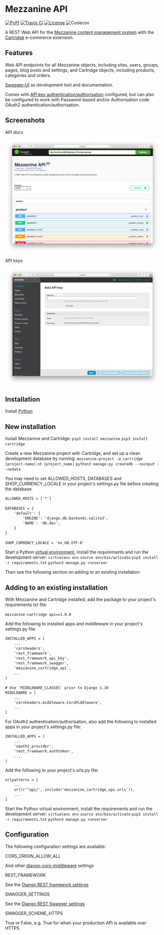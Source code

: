 # Mezzanine API

[![PyPI](https://img.shields.io/pypi/v/mezzanine-cartridge-api.svg)](https://pypi.org/project/mezzanine-cartridge-api/)
[![Travis CI](https://travis-ci.com/jackvz/mezzanine-cartridge-api.svg?branch=production)](https://travis-ci.com/jackvz/mezzanine-cartridge-api)
[![License](https://img.shields.io/github/license/jackvz/mezzanine-cartridge-api.svg)](https://github.com/jackvz/mezzanine-cartridge-api/blob/master/license)
![Codecov](https://img.shields.io/codecov/c/github/jackvz/mezzanine-cartridge-api.svg?token=b618b46fd1fc46118196eb4b83c9c73b)

A REST Web API for the [Mezzanine content management system](http://mezzanine.jupo.org/) with the [Cartridge](http://cartridge.jupo.org/index.html) e-commerce extension.

## Features

Web API endpoints for all Mezzanine objects, including sites, users, groups, pages, blog posts and settings, and Cartridge objects, including products, categories and orders.

[Swagger-UI](https://swagger.io/tools/swagger-ui/) as development tool and documentation.

Comes with [API key authentication/authorisation](https://pypi.org/project/djangorestframework-api-key/) configured, but can also be configured to work with Password-based and/or Authorisation code OAuth2 authentication/authorisation.

## Screenshots

API docs

![API docs](https://raw.githubusercontent.com/jackvz/mezzanine-cartridge-api/master/screenshot-api-docs.png)

API keys

![API keys](https://raw.githubusercontent.com/jackvz/mezzanine-cartridge-api/master/screenshot-add-api-key.png)

## Installation

Install [Python](https://www.python.org/)

## New installation

Install Mezzanine and Cartridge: 
    `pip3 install mezzanine`
    `pip3 install cartridge`

Create a new Mezzanine project with Cartridge, and set up a clean development database by running:
    `mezzanine-project -a cartridge [project-name]`
    `cd [project_name]`
    `python3 manage.py createdb --noinput --nodata`

You may need to set ALLOWED_HOSTS, DATABASES and SHOP_CURRENCY_LOCALE in your project's settings.py file before creating the database.

    ALLOWED_HOSTS = ['*']

    DATABASES = {
        'default': {
            'ENGINE': 'django.db.backends.sqlite3',
            'NAME': 'db.dev',
        }
    }

    SHOP_CURRENCY_LOCALE = 'en_GB.UTF-8'

Start a Python [virtual environment](https://virtualenv.pypa.io/en/latest/), install the requirements and run the development server:
    `virtualenv env`
    `source env/bin/activate`
    `pip3 install -r requirements.txt`
    `python3 manage.py runserver`

Then see the following section on adding to an existing installation

## Adding to an existing installation

With Mezzanine and Cartridge installed, add the package to your project's requirements.txt file:

`mezzanine-cartridge-api==1.0.0`

Add the following to installed apps and middleware in your project's settings.py file:

    INSTALLED_APPS = (
        ...
        'corsheaders',
        'rest_framework',
        'rest_framework_api_key',
        'rest_framework_swagger',
        'mezzanine_cartridge_api',
        ...
    )

    # Use `MIDDLEWARE_CLASSES` prior to Django 1.10
    MIDDLEWARE = [
        ...
        'corsheaders.middleware.CorsMiddleware',
        ...
    ]

For OAuth2 authentication/authorisation, also add the following to installed apps in your project's settings.py file:

    INSTALLED_APPS = (
        ...
        'oauth2_provider',
        'rest_framework.authtoken',
        ...
    )

Add the following to your project's urls.py file:

    urlpatterns = [
        ...
        url(r'^api/', include('mezzanine_cartridge_api.urls')),
        ...
    ]

Start the Python virtual environment, install the requirements and run the development server:
    `virtualenv env`
    `source env/bin/activate`
    `pip3 install -r requirements.txt`
    `python3 manage.py runserver`

## Configuration

The following configuration settings are available:

CORS_ORIGIN_ALLOW_ALL

And other [django-cors-middleware](https://pypi.org/project/django-cors-middleware/) settings

REST_FRAMEWORK

See the [Django REST framework settings](https://www.django-rest-framework.org/api-guide/settings/)

SWAGGER_SETTINGS

See the [Django REST Swagger settings](https://django-rest-swagger.readthedocs.io/en/latest/settings/)

SWAGGER_SCHEME_HTTPS

True or False, e.g. True for when your production API is available over HTTPS
